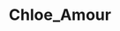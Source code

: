 ---
title: Chloe_Amour
crosslinks:
- porninfifteenseconds
- Hot_Women_Gifs
- meetpornstar
- Oilporn
---